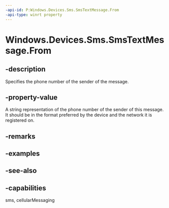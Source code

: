 ----api-id: P:Windows.Devices.Sms.SmsTextMessage.From
-api-type: winrt property
---<!-- Property syntaxpublic string From { get;  set; }--># Windows.Devices.Sms.SmsTextMessage.From## -descriptionSpecifies the phone number of the sender of the message.## -property-valueA string representation of the phone number of the sender of this message. It should be in the format preferred by the device and the network it is registered on.## -remarks## -examples## -see-also## -capabilitiessms, cellularMessaging